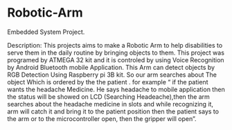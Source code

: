 # Robotic-Arm
Embedded System Project.

Description:
This projects aims to make a Robotic Arm to help disabilities to serve them in the daily routine by bringing objects to them. This project was programed by ATMEGA 32 kit and it is controled by using Voice Recognition by Android Bluetooth mobile Application. This Arm can detect objects by RGB Detection Using Raspberry pi 3B kit. So our arm searches about The object Which is ordered by the the patient . for example “ if the patient wants the headache Medicine. He says headache to mobile application then the status will be showed on LCD (Searching Headeache),then the arm searches about the headache medicine in slots and while recognizing it, arm will catch it and bring it to the patient position then the patient says to the arm or to the microcontroller open, then the gripper will open”.
